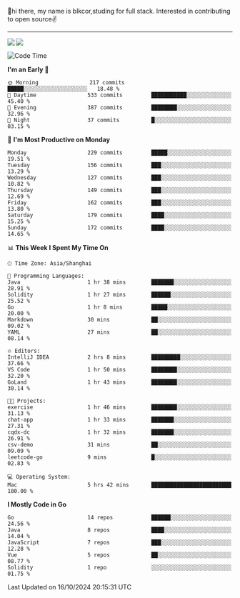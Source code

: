 👋hi there, my name is blkcor,studing for full stack.
Interested in contributing to open source✌️

<hr/>

![](https://github-readme-stats.vercel.app/api?username=blkcor)
<a href="https://github.com/blkcor/github-readme-stats">
    <img align="left" src="https://github-readme-stats.vercel.app/api/top-langs/?username=blkcor&hide=jupyter%20notebook,shaderlab,tex,c%23&langs_count=9" />
</a>


<!--START_SECTION:waka-->
![Code Time](http://img.shields.io/badge/Code%20Time-1%2C362%20hrs%2022%20mins-blue)

**I'm an Early 🐤** 

```text
🌞 Morning                217 commits         █████░░░░░░░░░░░░░░░░░░░░   18.48 % 
🌆 Daytime                533 commits         ███████████░░░░░░░░░░░░░░   45.40 % 
🌃 Evening                387 commits         ████████░░░░░░░░░░░░░░░░░   32.96 % 
🌙 Night                  37 commits          █░░░░░░░░░░░░░░░░░░░░░░░░   03.15 % 
```
📅 **I'm Most Productive on Monday** 

```text
Monday                   229 commits         █████░░░░░░░░░░░░░░░░░░░░   19.51 % 
Tuesday                  156 commits         ███░░░░░░░░░░░░░░░░░░░░░░   13.29 % 
Wednesday                127 commits         ███░░░░░░░░░░░░░░░░░░░░░░   10.82 % 
Thursday                 149 commits         ███░░░░░░░░░░░░░░░░░░░░░░   12.69 % 
Friday                   162 commits         ███░░░░░░░░░░░░░░░░░░░░░░   13.80 % 
Saturday                 179 commits         ████░░░░░░░░░░░░░░░░░░░░░   15.25 % 
Sunday                   172 commits         ████░░░░░░░░░░░░░░░░░░░░░   14.65 % 
```


📊 **This Week I Spent My Time On** 

```text
🕑︎ Time Zone: Asia/Shanghai

💬 Programming Languages: 
Java                     1 hr 38 mins        ███████░░░░░░░░░░░░░░░░░░   28.91 % 
Solidity                 1 hr 27 mins        ██████░░░░░░░░░░░░░░░░░░░   25.52 % 
Go                       1 hr 8 mins         █████░░░░░░░░░░░░░░░░░░░░   20.00 % 
Markdown                 30 mins             ██░░░░░░░░░░░░░░░░░░░░░░░   09.02 % 
YAML                     27 mins             ██░░░░░░░░░░░░░░░░░░░░░░░   08.14 % 

🔥 Editors: 
IntelliJ IDEA            2 hrs 8 mins        █████████░░░░░░░░░░░░░░░░   37.66 % 
VS Code                  1 hr 50 mins        ████████░░░░░░░░░░░░░░░░░   32.20 % 
GoLand                   1 hr 43 mins        ████████░░░░░░░░░░░░░░░░░   30.14 % 

🐱‍💻 Projects: 
exercise                 1 hr 46 mins        ████████░░░░░░░░░░░░░░░░░   31.13 % 
chat-app                 1 hr 33 mins        ███████░░░░░░░░░░░░░░░░░░   27.31 % 
cqdx-dc                  1 hr 32 mins        ███████░░░░░░░░░░░░░░░░░░   26.91 % 
csv-demo                 31 mins             ██░░░░░░░░░░░░░░░░░░░░░░░   09.09 % 
leetcode-go              9 mins              █░░░░░░░░░░░░░░░░░░░░░░░░   02.83 % 

💻 Operating System: 
Mac                      5 hrs 42 mins       █████████████████████████   100.00 % 
```

**I Mostly Code in Go** 

```text
Go                       14 repos            ██████░░░░░░░░░░░░░░░░░░░   24.56 % 
Java                     8 repos             ████░░░░░░░░░░░░░░░░░░░░░   14.04 % 
JavaScript               7 repos             ███░░░░░░░░░░░░░░░░░░░░░░   12.28 % 
Vue                      5 repos             ██░░░░░░░░░░░░░░░░░░░░░░░   08.77 % 
Solidity                 1 repo              ░░░░░░░░░░░░░░░░░░░░░░░░░   01.75 % 
```




 Last Updated on 16/10/2024 20:15:31 UTC
<!--END_SECTION:waka-->


